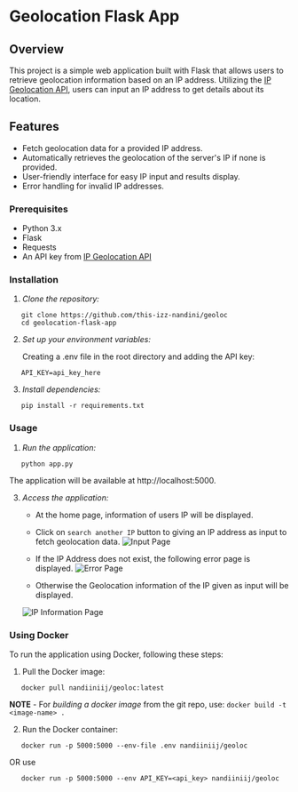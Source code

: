 # Geolocation Flask App

## Overview

This project is a simple web application built with Flask that allows users to retrieve geolocation information based on an IP address. Utilizing the [IP Geolocation API](https://ipgeolocation.io/), users can input an IP address to get details about its location.

## Features

- Fetch geolocation data for a provided IP address.
- Automatically retrieves the geolocation of the server's IP if none is provided.
- User-friendly interface for easy IP input and results display.
- Error handling for invalid IP addresses.

### Prerequisites

- Python 3.x
- Flask
- Requests
- An API key from [IP Geolocation API](https://ipgeolocation.io/)

### Installation

1. *Clone the repository:*
```
   git clone https://github.com/this-izz-nandini/geoloc
   cd geolocation-flask-app
```   

2. *Set up your environment variables:*

   Creating a .env file in the root directory and adding the API key:

```   
   API_KEY=api_key_here
```

3. *Install dependencies:*
```
   pip install -r requirements.txt
```

### Usage

1. *Run the application:*
```
   python app.py
```  

   The application will be available at http://localhost:5000.
   
3. *Access the application:*
   - At the home page, information of users IP will be displayed.
     
   - Click on `search another IP` button to giving an IP address as input to fetch geolocation data.
   ![Input Page](https://github.com/user-attachments/assets/151a5696-2a9a-4620-9f8e-b1f6dd544e1a)
   
   - If the IP Address does not exist, the following error page is displayed.
   ![Error Page](https://github.com/user-attachments/assets/895d71b2-5ffc-4b67-9604-0d25d5f1a3b4)
   
   - Otherwise the Geolocation information of the IP given as input will be displayed.
     
   ![IP Information Page](https://github.com/user-attachments/assets/e90e09e8-1211-4451-915a-4b8eca879a1d)
   


### Using Docker

To run the application using Docker, following these steps:

1. Pull the Docker image:
```
   docker pull nandiiniij/geoloc:latest 
```   
**NOTE** - For *building a docker image* from the git repo, use: ```docker build -t <image-name> .```

2. Run the Docker container:
```
   docker run -p 5000:5000 --env-file .env nandiiniij/geoloc
```
OR use 
```
   docker run -p 5000:5000 --env API_KEY=<api_key> nandiiniij/geoloc
```
   
